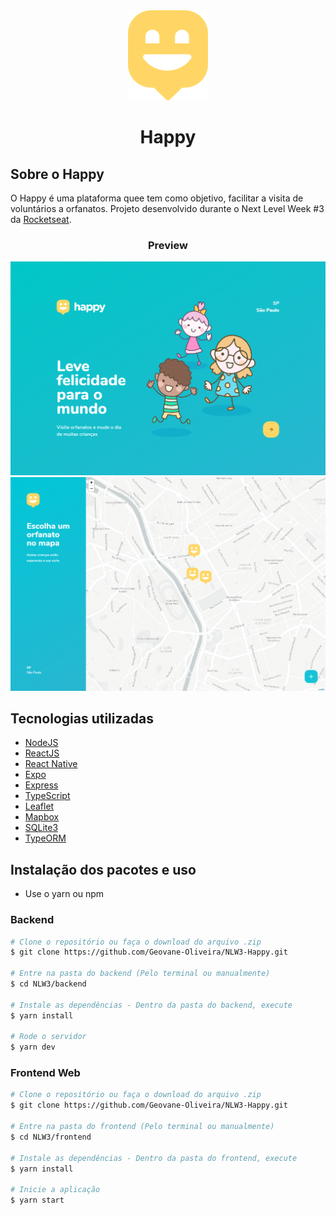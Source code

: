 <div align="center" ><img src="./frontend/src/images/map-marker.svg" alt="logo" /></div>
<h1 align="center"> Happy </h1>


## Sobre o Happy

O Happy é uma plataforma quee tem como objetivo, facilitar a visita de voluntários a orfanatos. Projeto desenvolvido durante o Next Level Week #3 da [Rocketseat](https://rocketseat.com.br/).


<h3 align="center">Preview</h3>
<img src="./frontend/src/images/git-preview-landing-1.png">
<img src="./frontend/src/images/git-preview-map-2.png">


## Tecnologias utilizadas

- [NodeJS](https://nodejs.org/en/)
- [ReactJS](https://reactjs.org/)
- [React Native](https://reactnative.dev/)
- [Expo](https://expo.io/)
- [Express](https://expressjs.com/)
- [TypeScript](https://www.typescriptlang.org/)
- [Leaflet](https://leafletjs.com/)
- [Mapbox](https://www.mapbox.com/)
- [SQLite3](https://www.sqlite.org/index.html)
- [TypeORM](https://typeorm.io/)


## Instalação dos pacotes e uso

- Use o yarn ou npm

### Backend

```bash
# Clone o repositório ou faça o download do arquivo .zip
$ git clone https://github.com/Geovane-Oliveira/NLW3-Happy.git

# Entre na pasta do backend (Pelo terminal ou manualmente)
$ cd NLW3/backend

# Instale as dependências - Dentro da pasta do backend, execute
$ yarn install

# Rode o servidor
$ yarn dev
```


### Frontend Web

```bash
# Clone o repositório ou faça o download do arquivo .zip
$ git clone https://github.com/Geovane-Oliveira/NLW3-Happy.git

# Entre na pasta do frontend (Pelo terminal ou manualmente)
$ cd NLW3/frontend

# Instale as dependências - Dentro da pasta do frontend, execute
$ yarn install

# Inicie a aplicação
$ yarn start
```

<br>
